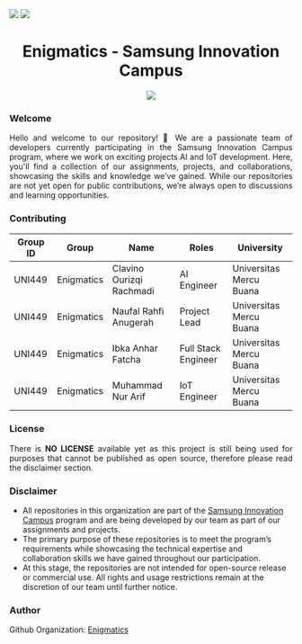 <div align=justify>
  <img src="https://img.shields.io/badge/Enigmatics-051030?style=for-the-badge"/>
  <img src="https://img.shields.io/badge/markdown-%23000000.svg?style=for-the-badge&logo=markdown&logoColor=white"/>
</div>

<div align=center>
  <h1>Enigmatics - Samsung Innovation Campus</h1>
</div>

<div align=center>
  <img src="https://github.com/user-attachments/assets/dead2972-fdc2-49e0-8d0d-166bade89875"/>
</div>

### Welcome

<p align=justify>
Hello and welcome to our repository! 🚀 We are a passionate team of developers currently participating in the Samsung Innovation Campus program, where we work on exciting projects AI and IoT development. Here, you'll find a collection of our assignments, projects, and collaborations, showcasing the skills and knowledge we’ve gained. While our repositories are not yet open for public contributions, we’re always open to discussions and learning opportunities.
</p>

### Contributing

<div align=center>

| Group ID | Group | Name | Roles | University |
|---|---|---|---|---|
| UNI449 | Enigmatics | Clavino Ourizqi Rachmadi | AI Engineer | Universitas Mercu Buana |
| UNI449 | Enigmatics | Naufal Rahfi Anugerah | Project Lead | Universitas Mercu Buana |
| UNI449 | Enigmatics | Ibka Anhar Fatcha | Full Stack Engineer | Universitas Mercu Buana |
| UNI449 | Enigmatics | Muhammad Nur Arif | IoT Engineer | Universitas Mercu Buana |

</div>

### License

<p align=justify>
There is <b>NO LICENSE</b> available yet as this project is still being used for purposes that cannot be published as open source, therefore please read the disclaimer section.
</p>

### Disclaimer  

- All repositories in this organization are part of the [Samsung Innovation Campus](https://csr.samsung.com/en/main.do) program and are being developed by our team as part of our assignments and projects.  
- The primary purpose of these repositories is to meet the program’s requirements while showcasing the technical expertise and collaboration skills we have gained throughout our participation.  
- At this stage, the repositories are not intended for open-source release or commercial use. All rights and usage restrictions remain at the discretion of our team until further notice.

### Author

Github Organization: [Enigmatics](https://github.com/Enigmatics-SIC)
